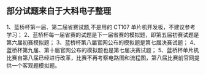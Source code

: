 ## 部分试题来自于大科电子整理

1、蓝桥杯第一届、第二届省赛试题,不是用的 CT107 单片机开发板，不建议参考学习；
2、蓝桥杯每一届省赛的试题是下一届省赛的模拟题，即第五届初赛试题是第六届初赛模拟题；
3、蓝桥杯第八届官网公布的模拟题是第七届决赛试题；
4、蓝桥杯第九届、第十届官网公布的模拟题也是第七届决赛试题；
5、蓝桥杯单片机比赛自第八届已经进行改革，比赛不再考察电路图和流程图，第八届比赛前官网提供一个客观题模拟题。

